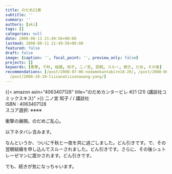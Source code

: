 ```yaml
---
title: のだめ21巻
subtitle: ''
summary: ''
authors: [aki]
tags: []
categories: null
date: 2008-08-11 21:49:56+00:00
lastmod: 2008-08-11 21:49:56+00:00
featured: false
draft: false
image: {caption: '', focal_point: '', preview_only: false}
projects: []
keywords: [衝撃, 千秋, 結婚, 知子, 二ノ宮, 翌朝, スルー, 続き, だめ, その後]
recommendations: [/post/2008-07-06-nodamekantabire18-20/, /post/2008-06-15-gui-cai-xian-ru/,
  /post/2008-10-10-tiisanatiisanawang-yang/]
---
```

{{< amazon asin="4063407128" title="のだめカンタービレ #21 (21) (講談社コミックスキス)" >}}
二ノ宮 知子 / / 講談社  
ISBN : 4063407128  
スコア選択: ※※※※  
  
衝撃の展開。のだめご乱心。  
  
以下ネタバレ含みます。  
  
  
  
なんというか、ついに千秋と一夜を共に過ごしました。どん引きです。で、その翌朝結婚を申し込んでスルーされました。どん引きです。さらに、その後シュトレーゼマンに誑かされます。どん引きです。  
  
  
  
でも、続きが気になっちゃいます。




